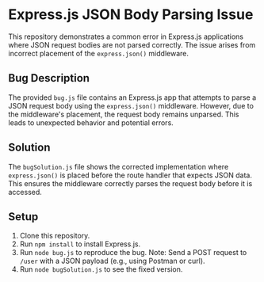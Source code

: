 # Express.js JSON Body Parsing Issue

This repository demonstrates a common error in Express.js applications where JSON request bodies are not parsed correctly. The issue arises from incorrect placement of the `express.json()` middleware.

## Bug Description

The provided `bug.js` file contains an Express.js app that attempts to parse a JSON request body using the `express.json()` middleware. However, due to the middleware's placement, the request body remains unparsed. This leads to unexpected behavior and potential errors.

## Solution

The `bugSolution.js` file shows the corrected implementation where `express.json()` is placed before the route handler that expects JSON data. This ensures the middleware correctly parses the request body before it is accessed.

## Setup

1. Clone this repository.
2. Run `npm install` to install Express.js.
3. Run `node bug.js` to reproduce the bug. Note: Send a POST request to `/user` with a JSON payload (e.g., using Postman or curl).
4. Run `node bugSolution.js` to see the fixed version.